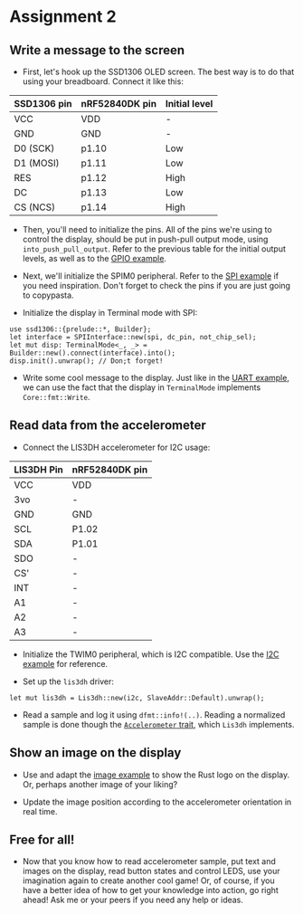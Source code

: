 # Assignment 2

## Write a message to the screen
- First, let's hook up the SSD1306 OLED screen. The best way is to do that using your breadboard. Connect it like this:

| SSD1306 pin | nRF52840DK pin | Initial level |
| ----------- | -------------- | ------------- |
| VCC         | VDD            | -             |
| GND         | GND            | -             |
| D0 (SCK)    | p1.10          | Low           |
| D1 (MOSI)   | p1.11          | Low           |
| RES         | p1.12          | High          |
| DC          | p1.13          | Low           |
| CS (NCS)    | p1.14          | High          |

- Then, you'll need to initialize the pins. All of the pins we're using to control the display, should be put in push-pull output mode, using `into_push_pull_output`. Refer to the previous table for the initial output levels, as well as to the [GPIO example](./2_gpio/1_gpio_configuration.md).

- Next, we'll initialize the SPIM0 peripheral. Refer to the [SPI example](./5_spi/3_example.md) if you need inspiration. Don't forget to check the pins if you are just going to copypasta.

- Initialize the display in Terminal mode with SPI:
```rust,noplaypen
use ssd1306::{prelude::*, Builder};
let interface = SPIInterface::new(spi, dc_pin, not_chip_sel);
let mut disp: TerminalMode<_, _> = Builder::new().connect(interface).into();
disp.init().unwrap(); // Don;t forget!
```

- Write some cool message to the display. Just like in the [UART example](./4_uart/3_example.md), we can use the fact that the display in `TerminalMode` implements `Core::fmt::Write`.

## Read data from the accelerometer

- Connect the LIS3DH accelerometer for I2C usage:

| LIS3DH Pin | nRF52840DK pin |
|------------|----------------|
| VCC        | VDD            |
| 3vo        | -              |
| GND        | GND            |
| SCL        | P1.02          |
| SDA        | P1.01          |
| SDO        | -              |
| CS'        | -              |
| INT        | -              |
| A1         | -              |
| A2         | -              |
| A3         | -              |

- Initialize the TWIM0 peripheral, which is I2C compatible. Use the [I2C example](./6_i2c/2_example.md) for reference.

- Set up the `lis3dh` driver:
```rust,noplaypen
let mut lis3dh = Lis3dh::new(i2c, SlaveAddr::Default).unwrap();
```

- Read a sample and log it using `dfmt::info!(..)`. Reading a normalized sample is done though the [`Accelerometer` trait](https://docs.rs/accelerometer/0.12.0/accelerometer/trait.Accelerometer.html), which `Lis3dh` implements.


## Show an image on the display
- Use and adapt the [image example](https://github.com/jamwaffles/ssd1306/blob/master/examples/image_i2c.rs) to show the Rust logo on the display. Or, perhaps another image of your liking?

- Update the image position according to the accelerometer orientation in real time.

## Free for all!
- Now that you know how to read accelerometer sample, put text and images on the display, read button states and control LEDS, use your imagination again to create another cool game! Or, of course, if you have a better idea of how to get your knowledge into action, go right ahead! Ask me or your peers if you need any help or ideas.